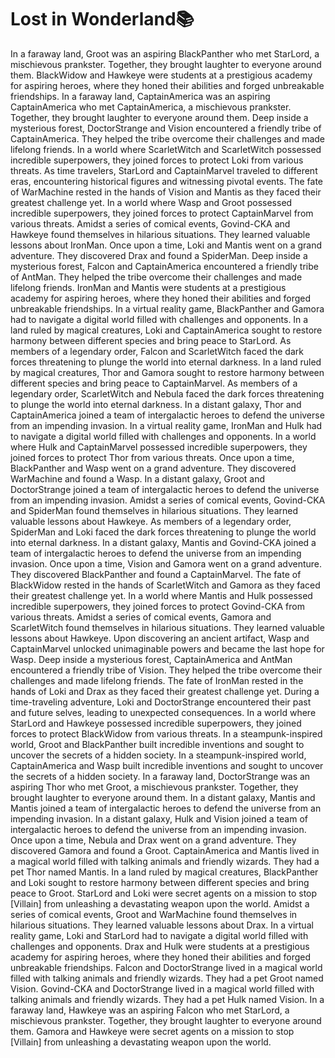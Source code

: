 # Lost in Wonderland:books:

In a faraway land, Groot was an aspiring BlackPanther who met StarLord, a mischievous prankster. Together, they brought laughter to everyone around them.
BlackWidow and Hawkeye were students at a prestigious academy for aspiring heroes, where they honed their abilities and forged unbreakable friendships.
In a faraway land, CaptainAmerica was an aspiring CaptainAmerica who met CaptainAmerica, a mischievous prankster. Together, they brought laughter to everyone around them.
Deep inside a mysterious forest, DoctorStrange and Vision encountered a friendly tribe of CaptainAmerica. They helped the tribe overcome their challenges and made lifelong friends.
In a world where ScarletWitch and ScarletWitch possessed incredible superpowers, they joined forces to protect Loki from various threats.
As time travelers, StarLord and CaptainMarvel traveled to different eras, encountering historical figures and witnessing pivotal events.
The fate of WarMachine rested in the hands of Vision and Mantis as they faced their greatest challenge yet.
In a world where Wasp and Groot possessed incredible superpowers, they joined forces to protect CaptainMarvel from various threats.
Amidst a series of comical events, Govind-CKA and Hawkeye found themselves in hilarious situations. They learned valuable lessons about IronMan.
Once upon a time, Loki and Mantis went on a grand adventure. They discovered Drax and found a SpiderMan.
Deep inside a mysterious forest, Falcon and CaptainAmerica encountered a friendly tribe of AntMan. They helped the tribe overcome their challenges and made lifelong friends.
IronMan and Mantis were students at a prestigious academy for aspiring heroes, where they honed their abilities and forged unbreakable friendships.
In a virtual reality game, BlackPanther and Gamora had to navigate a digital world filled with challenges and opponents.
In a land ruled by magical creatures, Loki and CaptainAmerica sought to restore harmony between different species and bring peace to StarLord.
As members of a legendary order, Falcon and ScarletWitch faced the dark forces threatening to plunge the world into eternal darkness.
In a land ruled by magical creatures, Thor and Gamora sought to restore harmony between different species and bring peace to CaptainMarvel.
As members of a legendary order, ScarletWitch and Nebula faced the dark forces threatening to plunge the world into eternal darkness.
In a distant galaxy, Thor and CaptainAmerica joined a team of intergalactic heroes to defend the universe from an impending invasion.
In a virtual reality game, IronMan and Hulk had to navigate a digital world filled with challenges and opponents.
In a world where Hulk and CaptainMarvel possessed incredible superpowers, they joined forces to protect Thor from various threats.
Once upon a time, BlackPanther and Wasp went on a grand adventure. They discovered WarMachine and found a Wasp.
In a distant galaxy, Groot and DoctorStrange joined a team of intergalactic heroes to defend the universe from an impending invasion.
Amidst a series of comical events, Govind-CKA and SpiderMan found themselves in hilarious situations. They learned valuable lessons about Hawkeye.
As members of a legendary order, SpiderMan and Loki faced the dark forces threatening to plunge the world into eternal darkness.
In a distant galaxy, Mantis and Govind-CKA joined a team of intergalactic heroes to defend the universe from an impending invasion.
Once upon a time, Vision and Gamora went on a grand adventure. They discovered BlackPanther and found a CaptainMarvel.
The fate of BlackWidow rested in the hands of ScarletWitch and Gamora as they faced their greatest challenge yet.
In a world where Mantis and Hulk possessed incredible superpowers, they joined forces to protect Govind-CKA from various threats.
Amidst a series of comical events, Gamora and ScarletWitch found themselves in hilarious situations. They learned valuable lessons about Hawkeye.
Upon discovering an ancient artifact, Wasp and CaptainMarvel unlocked unimaginable powers and became the last hope for Wasp.
Deep inside a mysterious forest, CaptainAmerica and AntMan encountered a friendly tribe of Vision. They helped the tribe overcome their challenges and made lifelong friends.
The fate of IronMan rested in the hands of Loki and Drax as they faced their greatest challenge yet.
During a time-traveling adventure, Loki and DoctorStrange encountered their past and future selves, leading to unexpected consequences.
In a world where StarLord and Hawkeye possessed incredible superpowers, they joined forces to protect BlackWidow from various threats.
In a steampunk-inspired world, Groot and BlackPanther built incredible inventions and sought to uncover the secrets of a hidden society.
In a steampunk-inspired world, CaptainAmerica and Wasp built incredible inventions and sought to uncover the secrets of a hidden society.
In a faraway land, DoctorStrange was an aspiring Thor who met Groot, a mischievous prankster. Together, they brought laughter to everyone around them.
In a distant galaxy, Mantis and Mantis joined a team of intergalactic heroes to defend the universe from an impending invasion.
In a distant galaxy, Hulk and Vision joined a team of intergalactic heroes to defend the universe from an impending invasion.
Once upon a time, Nebula and Drax went on a grand adventure. They discovered Gamora and found a Groot.
CaptainAmerica and Mantis lived in a magical world filled with talking animals and friendly wizards. They had a pet Thor named Mantis.
In a land ruled by magical creatures, BlackPanther and Loki sought to restore harmony between different species and bring peace to Groot.
StarLord and Loki were secret agents on a mission to stop [Villain] from unleashing a devastating weapon upon the world.
Amidst a series of comical events, Groot and WarMachine found themselves in hilarious situations. They learned valuable lessons about Drax.
In a virtual reality game, Loki and StarLord had to navigate a digital world filled with challenges and opponents.
Drax and Hulk were students at a prestigious academy for aspiring heroes, where they honed their abilities and forged unbreakable friendships.
Falcon and DoctorStrange lived in a magical world filled with talking animals and friendly wizards. They had a pet Groot named Vision.
Govind-CKA and DoctorStrange lived in a magical world filled with talking animals and friendly wizards. They had a pet Hulk named Vision.
In a faraway land, Hawkeye was an aspiring Falcon who met StarLord, a mischievous prankster. Together, they brought laughter to everyone around them.
Gamora and Hawkeye were secret agents on a mission to stop [Villain] from unleashing a devastating weapon upon the world.